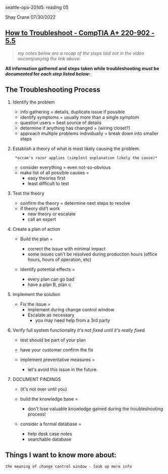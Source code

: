  seattle-ops-201d5: reading 05

 Shay Crane
 07/30/2022


 ## [How to Troubleshoot - CompTIA A+ 220-902 - 5.5](https://www.example.com)

 > *my notes below are a recap of the steps laid out in the video accompanying the link above.*

**All information gathered and steps taken while troubleshooting *must* be *documented* for *each step listed below*:**

## The Troubleshooting Process


1. Identify the problem 
    - info gathering = details, duplicate issue if possible
    - identify symptoms = usually more than a single symptom
    - question users = best source of details
    - determine if anything has changed = (wiring closet?)
    - approach multiple problems individually = break down into smaller steps

1. Establish a theory of what is most likely causing the problem. 

        *occam's razor applies (simplest explanation likely the cause)*
    - consider everything = even not-so-obvious
     - make list of all possible causes = 
       - easy theories first
       - least difficult to test

1. Test the theory
   - confirm the theory = determine next steps to resolve
    - if theory did't work 
        - new theory or escalate 
        - call an expert



1. Create a plan of action
   - Build the plan =
        - correct the issue with minimal impact
        - some issues can't be resolved during production hours (office hours, hours of operation, etc)

   - Identify potential effects = 
        - every plan can go bad
        - have a plan B, plan c

1. Implement the solution 
   - Fix the issue =
        - implement during change control window
        - Escalate as necessary
            - you may need help from a 3rd party

1. Verify full system functionality
    *it's not fixed until it's really fixed.*
    - test should be part of your plan
    - have your customer confirm the fix

    - implement preventative measures =
        - let's avoid this issue in the future.

1. DOCUMENT FINDINGS
    - (it's not over until you) 
    - build the knowledge base =
        - don't lose valuable knowledge gained during the troubleshooting process!

    - consider a formal database =
        - help desk case notes
        - searchable database



## Things I want to know more about:
    the meaning of change control window - look up more info
